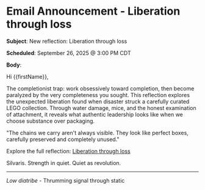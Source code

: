 # Email Announcement - Liberation through loss

**Subject**: New reflection: Liberation through loss

**Scheduled**: September 26, 2025 @ 3:00 PM CDT

**Body**:

Hi {{firstName}},

The completionist trap: work obsessively toward completion, then become paralyzed by the very completeness you sought. This reflection explores the unexpected liberation found when disaster struck a carefully curated LEGO collection. Through water damage, mice, and the honest examination of attachment, it reveals what authentic leadership looks like when we choose substance over packaging.

"The chains we carry aren't always visible. They look like perfect boxes, carefully preserved and completely unused."

Explore the full reflection: [Liberation through loss](https://lowdiatribe.net/r/liberation)

Silvaris. Strength in quiet. Quiet as revolution.

---

*Low diatribe* - Thrumming signal through static